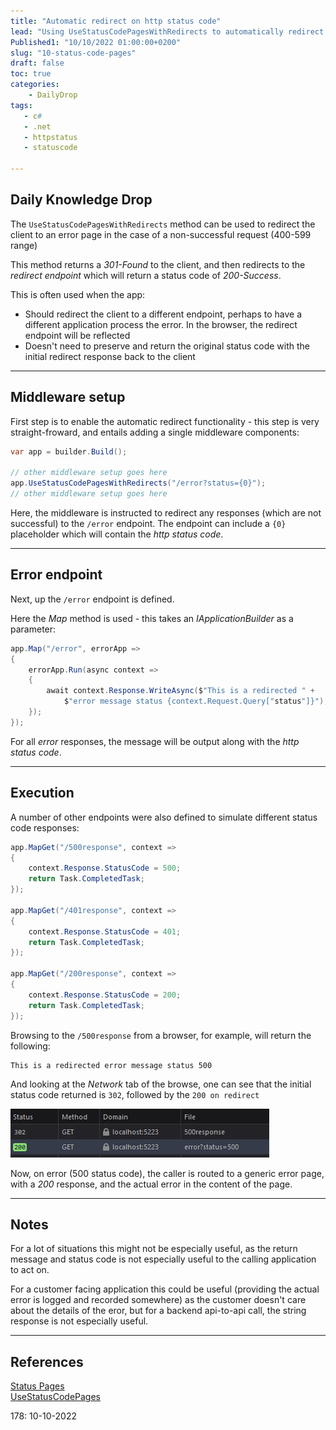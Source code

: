 ```yaml
---
title: "Automatic redirect on http status code"
lead: "Using UseStatusCodePagesWithRedirects to automatically redirect to an error endpoint"
Published1: "10/10/2022 01:00:00+0200"
slug: "10-status-code-pages"
draft: false
toc: true
categories:
    - DailyDrop
tags:
   - c#
   - .net
   - httpstatus
   - statuscode

---
```


## Daily Knowledge Drop

The `UseStatusCodePagesWithRedirects` method can be used to redirect the client to an error page in the case of a non-successful request (400-599 range)

This method returns a _301-Found_ to the client, and then redirects to the _redirect endpoint_ which will return a status code of _200-Success_.

This is often used when the app:
- Should redirect the client to a different endpoint, perhaps to have a different application process the error. In the browser, the redirect endpoint will be reflected
- Doesn't need to preserve and return the original status code with the initial redirect response back to the client

---

## Middleware setup

First step is to enable the automatic redirect functionality - this step is very straight-froward, and entails adding a single middleware components:

``` csharp
var app = builder.Build();

// other middleware setup goes here
app.UseStatusCodePagesWithRedirects("/error?status={0}");
// other middleware setup goes here
```

Here, the middleware is instructed to redirect any responses (which are not successful) to the `/error` endpoint. The endpoint can include a `{0}` placeholder which will contain the _http status code_.

---

## Error endpoint

Next, up the `/error` endpoint is defined.

Here the _Map_ method is used - this takes an _IApplicationBuilder_ as a parameter:

``` csharp
app.Map("/error", errorApp =>
{
    errorApp.Run(async context =>
    {
        await context.Response.WriteAsync($"This is a redirected " +
            $"error message status {context.Request.Query["status"]}");
    });
});
```

For all _error_ responses, the message will be output along with the _http status code_.

---

## Execution

A number of other endpoints were also defined to simulate different status code responses:

``` csharp
app.MapGet("/500response", context =>
{
    context.Response.StatusCode = 500;
    return Task.CompletedTask;
});

app.MapGet("/401response", context =>
{
    context.Response.StatusCode = 401;
    return Task.CompletedTask;
});

app.MapGet("/200response", context =>
{
    context.Response.StatusCode = 200;
    return Task.CompletedTask;
});
```

Browsing to the `/500response` from a browser, for example, will return the following:

``` terminal
This is a redirected error message status 500
```

And looking at the _Network_ tab of the browse, one can see that the initial status code returned is `302`, followed by the `200 on redirect`

![HTTP Status code](statuscode.png)

Now, on error (500 status code), the caller is routed to a generic error page, with a _200_ response, and the actual error in the content of the page.

---

## Notes

For a lot of situations this might not be especially useful, as the return message and status code is not especially useful to the calling application to act on. 

For a customer facing application this could be useful (providing the actual error is logged and recorded somewhere) as the customer doesn't care about the details of the eror, but for a backend api-to-api call, the string response is not especially useful.

---

## References

[Status Pages](https://github.com/dodyg/practical-aspnetcore/tree/net6.0/projects/diagnostics/diagnostics-5)   
[UseStatusCodePages](https://docs.microsoft.com/en-us/aspnet/core/fundamentals/error-handling?view=aspnetcore-6.0#usestatuscodepageswithredirects)   

<?# DailyDrop ?>178: 10-10-2022<?#/ DailyDrop ?>
